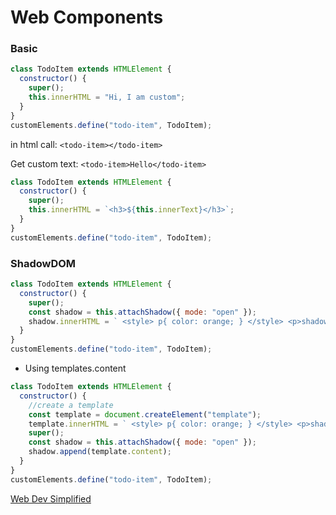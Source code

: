 # Web Components

### Basic

```js
class TodoItem extends HTMLElement {
  constructor() {
    super();
    this.innerHTML = "Hi, I am custom";
  }
}
customElements.define("todo-item", TodoItem);
```

in html call: `<todo-item></todo-item>`

Get custom text: `<todo-item>Hello</todo-item>`

```js
class TodoItem extends HTMLElement {
  constructor() {
    super();
    this.innerHTML = `<h3>${this.innerText}</h3>`;
  }
}
customElements.define("todo-item", TodoItem);
```

### ShadowDOM

```js
class TodoItem extends HTMLElement {
  constructor() {
    super();
    const shadow = this.attachShadow({ mode: "open" });
    shadow.innerHTML = ` <style> p{ color: orange; } </style> <p>shadow</p>`;
  }
}
customElements.define("todo-item", TodoItem);
```

- Using templates.content

```js
class TodoItem extends HTMLElement {
  constructor() {
    //create a template
    const template = document.createElement("template");
    template.innerHTML = ` <style> p{ color: orange; } </style> <p>shadow</p>`;
    super();
    const shadow = this.attachShadow({ mode: "open" });
    shadow.append(template.content);
  }
}
customElements.define("todo-item", TodoItem);
```

[Web Dev Simplified](https://www.youtube.com/watch?v=2I7uX8m0Ta0)
